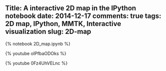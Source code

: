 Title: A interactive 2D map in the IPython notebook
date: 2014-12-17 
comments: true
tags: 2D map, IPython, MMTK, Interactive visualization
slug: 2D-map
---

{% notebook 2D_map.ipynb %}

{% youtube oIPfbaODOks %}

{% youtube 0Fz4UhVELnc %}


